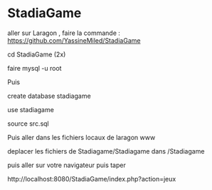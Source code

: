 # StadiaGame

aller sur Laragon  , faire la commande : https://github.com/YassineMiled/StadiaGame

cd StadiaGame (2x)

faire mysql -u root  

Puis 

create database stadiagame

use stadiagame
 
source src.sql 

Puis aller dans les fichiers locaux de laragon www

deplacer les fichiers de  Stadiagame/Stadiagame  dans /Stadiagame 

puis aller sur votre navigateur puis taper 

http://localhost:8080/StadiaGame/index.php?action=jeux
